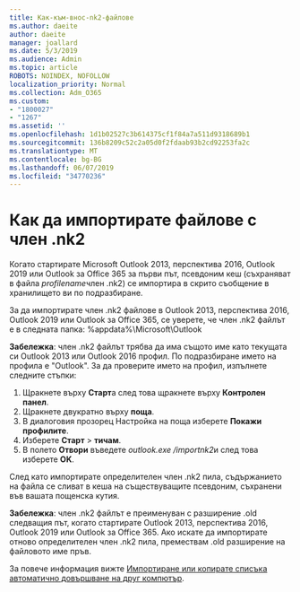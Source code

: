 ```yaml
---
title: Как-към-внос-nk2-файлове
ms.author: daeite
author: daeite
manager: joallard
ms.date: 5/3/2019
ms.audience: Admin
ms.topic: article
ROBOTS: NOINDEX, NOFOLLOW
localization_priority: Normal
ms.collection: Adm_O365
ms.custom:
- "1800027"
- "1267"
ms.assetid: ''
ms.openlocfilehash: 1d1b02527c3b614375cf1f84a7a511d9318689b1
ms.sourcegitcommit: 136b8209c52c2a05d0f2fdaab93b2cd92253fa2c
ms.translationtype: MT
ms.contentlocale: bg-BG
ms.lasthandoff: 06/07/2019
ms.locfileid: "34770236"
---
```

# <a name="how-to-import-nk2-files"></a>Как да импортирате файлове с член .nk2 

Когато стартирате Microsoft Outlook 2013, перспектива 2016, Outlook 2019 или Outlook за Office 365 за първи път, псевдоним кеш (съхраняват в файла *profilename*член .nk2) се импортира в скрито съобщение в хранилището ви по подразбиране.

За да импортирате член .nk2 файлове в Outlook 2013, перспектива 2016, Outlook 2019 или Outlook за Office 365, се уверете, че член .nk2 файлът е в следната папка: %appdata%\Microsoft\Outlook

**Забележка**: член .nk2 файлът трябва да има същото име като текущата си Outlook 2013 или Outlook 2016 профил. По подразбиране името на профила е "Outlook". За да проверите името на профил, изпълнете следните стъпки: 
1. Щракнете върху **Старт**а след това щракнете върху **Контролен панел**.
2. Щракнете двукратно върху **поща**.
3. В диалоговия прозорец Настройка на поща изберете **Покажи профилите**.
4. Изберете **Старт** > **тичам**.
5. В полето **Отвори** въведете *outlook.exe /importnk2*и след това изберете **OK**. 

След като импортирате определителен член .nk2 пила, съдържанието на файла се сливат в кеша на съществуващите псевдоним, съхранени във вашата пощенска кутия.

**Забележка**: член .nk2 файлът е преименуван с разширение .old следващия път, когато стартирате Outlook 2013, перспектива 2016, Outlook 2019 или Outlook за Office 365. Ако искате да импортирате отново определителен член .nk2 пила, премествам .old разширение на файловото име пръв.

За повече информация вижте [Импортиране или копирате списъка автоматично довършване на друг компютър](https://support.microsoft.com/help/2806550/how-to-import-nk2-files-into-outlook%).